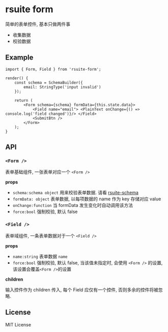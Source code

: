 # rsuite form

简单的表单控件, 基本只做两件事

- 收集数据
- 校验数据

## Example

```
import { Form, Field } from 'rsuite-form';

render() {
    const schema = SchemaBuilder({
        email: StringType('input invalid')
    });

    return (
        <Form schema={schema} formData={this.state.data}>
            <Field name="email"> <PlainText onChange={() => console.log('field changed')}/> </Field>
            <SubmitBtn />
        </Form>
    );
}
```

## API

### `<Form />`
表单基础组件, 一张表单对应一个 `<Form />`

__props__

- `schema:schema object` 用来校验表单数据. 请看 [rsuite-schema](https://github.com/rsuite/rsuite-schema)
- `formData: object` 表单数据, 以每项数据的 name 作为 key 存储对应 value
- `onChange:function` 当 formData 发生变化时自动调用该方法
- `force:bool` 强制校验, 默认 false

### `<Field />`
表单域组件, 一条表单数据对于一个 `<Field />`

__props__

- `name:string` 表单数据 `name`
- `force:bool` 强制校验, 默认 false, 当该值未指定时, 会使用 `<Form />` 的设置, 该设置会覆盖`<Form />`的设置

__children__

输入控件作为 children 传入, 每个 Field 应仅有一个控件, 否则多余的控件将被忽略.

## License

MIT License
